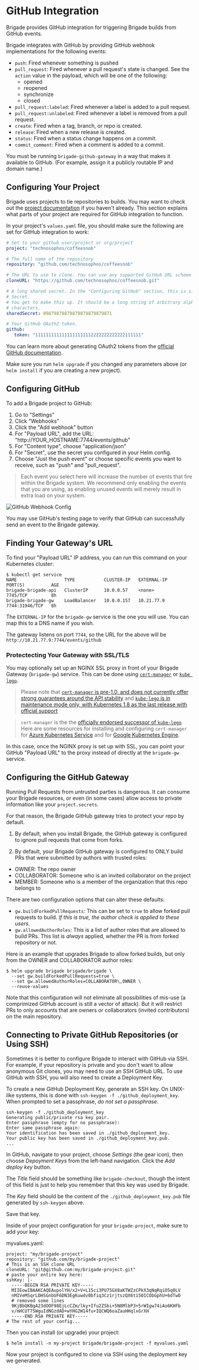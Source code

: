# GitHub Integration

Brigade provides GitHub integration for triggering Brigade builds from GitHub events.

Brigade integrates with GitHub by providing GitHub webhook implementations for the
following events:

- `push`: Fired whenever something is pushed
- `pull_request`: Fired whenever a pull request's state is changed. See the `action`
  value in the payload, which will be one of the following:
  - opened
  - reopened
  - synchronize
  - closed
- `pull_request:labeled`: Fired whenever a label is added to a pull request.
- `pull_request:unlabeled`: Fired whenever a label is removed from a pull request.
- `create`: Fired when a tag, branch, or repo is created.
- `release`: Fired when a new release is created.
- `status`: Fired when a status change happens on a commit.
- `commit_comment`: Fired when a comment is added to a commit.

You must be running `brigade-github-gateway` in a way that makes
it available to GitHub. (For example, assign it a publicly routable IP and domain name.)

## Configuring Your Project

Brigade uses projects to tie repositories to builds. You may want to check out
the [project documentation](projects.md) if you haven't already. This section
explains what parts of your project are required for GitHub integration to function.

In your project's `values.yaml` file, you should make sure the following are set for
GitHub integration to work:

```yaml
# Set to your github user/project or org/project
project: "technosophos/coffeesnob"

# The full name of the repository
repository: "github.com/technosophos/coffeesnob"

# The URL to use to clone. You can use any supported GitHub URL scheme
cloneURL: "https://github.com/technosophos/coffeesnob.git"

# A long shared secret. In the "Configuring GitHub" section, this is simply called
# Secret.
# You get to make this up. It should be a long string of arbitrary alphanumeric
# characters.
sharedSecret: 09879879879879879879879871

# Your GitHub OAuth2 token.
github:
   token: "1111111111111111111112222222222222111111"
```

You can learn more about generating OAuth2 tokens from the
[official GitHub documentation](https://help.github.com/articles/creating-a-personal-access-token-for-the-command-line/).

Make sure you run `helm upgrade` if you changed any parameters above (or `helm install`
if you are creating a new project).

## Configuring GitHub

To add a Brigade project to GitHub:

1. Go to "Settings"
2. Click "Webhooks"
3. Click the "Add webhook" button
4. For "Payload URL", add the URL: "http://YOUR_HOSTNAME:7744/events/github"
5. For "Content type", choose "application/json"
6. For "Secret", use the secret you configured in your Helm config.
7. Choose "Just the push event" or choose  specific events you want to receive,
  such as "push" and "pull_request".

> Each event you select here will increase the number of events that fire within
> the Brigade system. We recommend only enabling the events that you are using,
> as enabling unused events will merely result in extra load on your system.

![GitHub Webhook Config](../intro/img/img4.png)

You may use GitHub's testing page to verify that GitHub can successfully send an event to
the Brigade gateway.

## Finding Your Gateway's URL

To find your "Payload URL" IP address, you can run this command on your Kubernetes
cluster:

```console
$ kubectl get service
NAME                  TYPE           CLUSTER-IP   EXTERNAL-IP   PORT(S)          AGE
brigade-brigade-api   ClusterIP      10.0.0.57    <none>        7745/TCP         8h
brigade-brigade-gw    LoadBalancer   10.0.0.157   10.21.77.9    7744:31946/TCP   8h
```

The `EXTERNAL-IP` for the `brigade-gw` service is the one you will use. You can
map this to a DNS name if you wish.

The gateway listens on port `7744`, so the URL for the above will be 
`http://10.21.77.9:7744/events/github`

### Protectecting Your Gateway with SSL/TLS

You may optionally set up an NGINX SSL proxy in front of your Brigade Gateway (`brigade-gw`)
service. This can be done using [`cert-manager`](https://github.com/helm/charts/tree/master/stable/cert-manager) or  [`kube lego`](https://github.com/kubernetes/charts/tree/master/stable/kube-lego).

> Please note that [`cert-manager` is pre-1.0, and does not currently offer strong guarantees around the API stability](https://github.com/jetstack/cert-manager#current-status) and [`kube-lego` is in maintenance mode only, with Kubernetes 1.8 as the last release with official support](https://github.com/jetstack/kube-lego#kube-lego)

> `cert-manager` is the the [officially endorsed successor of `kube-lego`](https://www.jetstack.io/open-source/cert-manager/). Here are some resources for installing and configuring `cert-manager` for [Azure Kubernetes Service](https://docs.microsoft.com/en-us/azure/aks/ingress) and for [Google Kubernetes Engine](https://github.com/ahmetb/gke-letsencrypt).
 

In this case, once the NGINX proxy is set up with SSL, you can point your
GitHub "Payload URL" to the proxy instead of directly at the `brigade-gw` service.

## Configuring the GitHub Gateway

Running Pull Requests from untrusted parties is dangerous. It can consume your
Brigade resources, or even (in some cases) allow access to private information
like your `project.secrets`.

For that reason, the Brigade GitHub gateway tries to protect your repo by default.

1. By default, when you install Brigade, the GitHub gateway is configured to ignore
pull requests that come from forks.

2. By default, your Brigade GitHub gateway is configured to ONLY build PRs that were
submitted by authors with trusted roles:
  - OWNER: The repo owner
  - COLLABORATOR: Someone who is an invited collaborator on the project
  - MEMBER: Someone who is a member of the organization that this repo belongs to

There are two configuration options that can alter these defaults:

- `gw.buildForkedPullRequests`: This can be set to `true` to allow forked pull
  requests to build. *If this is true, the author check is applied to these users.*
- `gw.allowedAuthorRoles`: This is a list of author roles that are allowed to build
  PRs. This list is _always_ applied, whether the PR is from forked repository or not.

Here is an example that upgrades Brigade to allow forked builds, but only from
the OWNER and COLLABORATOR author roles:

```console
$ helm upgrade brigade brigade/brigade \
  --set gw.buildForkedPullRequests=true \
  --set gw.allowedAuthorRoles=COLLABORATOR\,OWNER \
  --reuse-values
```

Note that this configuration will not eliminate all possibilities of mis-use (a
comprimized GitHub account is still a vector of attack). But it will restrict PRs
to only accounts that are owners or collaborators (invited contributors) on the
main repository.

## Connecting to Private GitHub Repositories (or Using SSH)

Sometimes it is better to configure Brigade to interact with GitHub via SSH. For example, if
your repository is private and you don't want to allow anonymous Git clones, you may need
to use an SSH GitHub URL. To use GitHub with SSH, you will also need to create a
Deployment Key.

To create a new GitHub Deployment Key, generate an SSH key. On UNIX-like systems, this is
done with `ssh-keygen -f ./github_deployment_key`. When prompted to set a passphrase, _do not set a passphrase_.

```console
ssh-keygen -f ./github_deployment_key
Generating public/private rsa key pair.
Enter passphrase (empty for no passphrase):
Enter same passphrase again:
Your identification has been saved in ./github_deployment_key.
Your public key has been saved in ./github_deployment_key.pub.
...
```
In GitHub, navigate to your project, choose *Settings* (the gear icon), then choose
*Depoyment Keys* from the left-hand navigation. Click the *Add deploy key* button.

The *Title* field should be something like `brigade-checkout`, though the intent of this
field is just to help you remember that this key was used by Brigade.

The *Key* field should be the content of the `./github_deployment_key.pub` file generated
by `ssh-keygen` above.

Save that key.

Inside of your project configuration for your `brigade-project`, make sure to add your key:

myvalues.yaml:
```
project: "my/brigade-project"
repository: "github.com/my/brigade-project"
# This is an SSH clone URL
cloneURL: "git@github.com:my/brigade-project.git"
# paste your entire key here:
sshKey: |-
  -----BEGIN RSA PRIVATE KEY-----
  MIIEowIBAAKCAQEAupolYH/x2+V+L15ci3PU75GX8aKTWZzCPkX3qNqRqiO5q0LV
  nMIVeMSqrLDHSGnbUF6DN3EgKuwdv0bfiq3Cz1rjtszQX6ti50ICObGphU+6dTwO
  # removed some lines
  9KjBbQKBgA23dOOF98EjLcCZm/lky+Ifu2ZSbi+5N8MlbP3+5rWIgw74iAo6KHFb
  v/mHCUT7SWguIdNGzdAD+wYHG2W14fu+IQCWQ6oaZauHHqlxGrXH
  -----END RSA PRIVATE KEY-----
# The rest of your config...
```

Then you can install (or upgrade) your project:

```
$ helm install -n my-project brigade/brigade-project -f myvalues.yaml
```

Now your project is configured to clone via SSH using the deployment key we generated.
